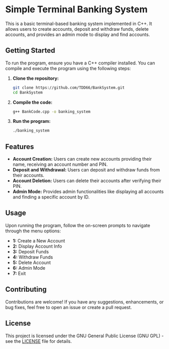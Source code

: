 # Simple Terminal Banking System

This is a basic terminal-based banking system implemented in C++. It allows users to create accounts, deposit and withdraw funds, delete accounts, and provides an admin mode to display and find accounts.

## Getting Started

To run the program, ensure you have a C++ compiler installed. You can compile and execute the program using the following steps:

1. **Clone the repository:**
    ```bash
    git clone https://github.com/TDD66/BankSystem.git
    cd BankSystem
    ```

2. **Compile the code:**
    ```bash
    g++ BankCode.cpp -o banking_system
    ```

3. **Run the program:**
    ```bash
    ./banking_system
    ```

## Features

- **Account Creation:** Users can create new accounts providing their name, receiving an account number and PIN.
- **Deposit and Withdrawal:** Users can deposit and withdraw funds from their accounts.
- **Account Deletion:** Users can delete their accounts after verifying their PIN.
- **Admin Mode:** Provides admin functionalities like displaying all accounts and finding a specific account by ID.

## Usage

Upon running the program, follow the on-screen prompts to navigate through the menu options:

- **1:** Create a New Account
- **2:** Display Account Info
- **3:** Deposit Funds
- **4:** Withdraw Funds
- **5:** Delete Account
- **6:** Admin Mode
- **7:** Exit

## Contributing

Contributions are welcome! If you have any suggestions, enhancements, or bug fixes, feel free to open an issue or create a pull request.

## License

This project is licensed under the GNU General Public License (GNU GPL) - see the [LICENSE](LICENSE) file for details.
